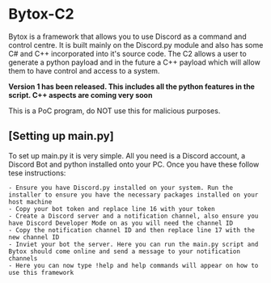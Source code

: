 # Bytox-C2
Bytox is a framework that allows you to use Discord as a command and control centre. It is built mainly on the Discord.py module and also has some C# and C++
incorporated into it's source code. The C2 allows a user to generate a python payload and in the future a C++ payload which will allow them to have control and access to a system. 

**Version 1 has been released. This includes all the python features in the script. C++ aspects are coming very soon**

This is a PoC program, do NOT use this for malicious purposes.

## [Setting up main.py]

To set up main.py it is very simple. All you need is a Discord account, a Discord Bot and python installed onto your PC. Once you have these follow tese instructions:

    - Ensure you have Discord.py installed on your system. Run the installer to ensure you have the necessary packages installed on your host machine
    - Copy your bot token and replace line 16 with your token
    - Create a Discord server and a notification channel, also ensure you have Discord Developer Mode on as you will need the channel ID
    - Copy the notification channel ID and then replace line 17 with the new channel ID
    - Inviet your bot the server. Here you can run the main.py script and Bytox should come online and send a message to your notification channels
    - Here you can now type !help and help commands will appear on how to use this framework
    

